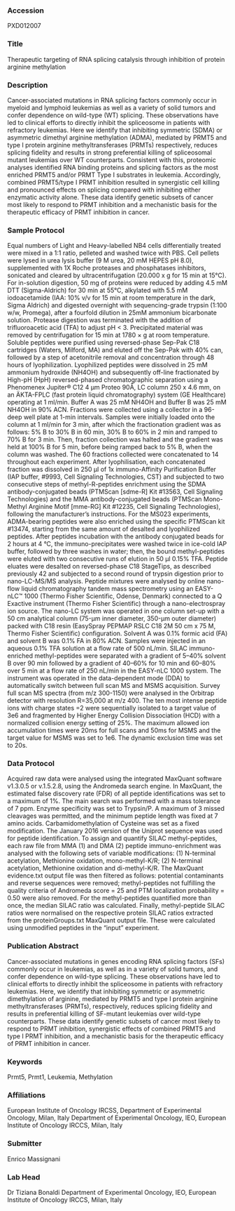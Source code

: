 ### Accession
PXD012007

### Title
Therapeutic targeting of RNA splicing catalysis through inhibition of protein arginine methylation

### Description
Cancer-associated mutations in RNA splicing factors commonly occur in myeloid and lymphoid leukemias as well as a variety of solid tumors and confer dependence on wild-type (WT) splicing. These observations have led to clinical efforts to directly inhibit the spliceosome in patients with refractory leukemias. Here we identify that inhibiting symmetric (SDMA) or asymmetric dimethyl arginine methylation (ADMA), mediated by PRMT5 and type I protein arginine methyltransferases (PRMTs) respectively, reduces splicing fidelity and results in strong preferential killing of spliceosomal mutant leukemias over WT counterparts. Consistent with this, proteomic analyses identified RNA binding proteins and splicing factors as the most enriched PRMT5 and/or PRMT Type I substrates in leukemia. Accordingly, combined PRMT5/type I PRMT inhibition resulted in synergistic cell killing and pronounced effects on splicing compared with inhibiting either enzymatic activity alone. These data identify genetic subsets of cancer most likely to respond to PRMT inhibition and a mechanistic basis for the therapeutic efficacy of PRMT inhibition in cancer.

### Sample Protocol
Equal numbers of Light and Heavy-labelled NB4 cells differentially treated were mixed in a 1:1 ratio, pelleted and washed twice with PBS. Cell pellets were lysed in urea lysis buffer (9 M urea, 20 mM HEPES pH 8.0), supplemented with 1X Roche proteases and phosphatases inhibitors, sonicated and cleared by ultracentrifugation (20.000 x g for 15 min at 15°C). For in-solution digestion, 50 mg of proteins were reduced by adding 4.5 mM DTT (Sigma-Aldrich) for 30 min at 55°C, alkylated with 5.5 mM iodoacetamide (IAA: 10% v/v for 15 min at room temperature in the dark, Sigma Aldrich) and digested overnight with sequencing-grade trypsin (1:100 w/w, Promega), after a fourfold dilution in 25mM ammonium bicarbonate solution. Protease digestion was terminated with the addition of trifluoroacetic acid (TFA) to adjust pH < 3. Precipitated material was removed by centrifugation for 15 min at 1780 × g at room temperature. Soluble peptides were purified using reversed-phase Sep-Pak C18 cartridges (Waters, Milford, MA) and eluted off the Sep-Pak with 40% can, followed by a step of acetonitrile removal and concentration through 48 hours of lyophilization. Lyophilized peptides were dissolved in 25 mM ammonium hydroxide (NH4OH) and subsequently off-line fractionated by High-pH (HpH) reversed-phased chromatographic separation using a Phenomenex Jupiter® C12 4 µm Proteo 90Å, LC column 250 x 4.6 mm, on an ÄKTA-FPLC (fast protein liquid chromatography) system (GE Healthcare) operating at 1 ml/min. Buffer A was 25 mM NH4OH and Buffer B was 25 mM NH4OH in 90% ACN. Fractions were collected using a collector in a 96-deep well plate at 1-min intervals. Samples were initially loaded onto the column at 1 ml/min for 3 min, after which the fractionation gradient was as follows: 5% B to 30% B in 60 min, 30% B to 60% in 2 min and ramped to 70% B for 3 min. Then, fraction collection was halted and the gradient was held at 100% B for 5 min, before being ramped back to 5% B, when the column was washed. The 60 fractions collected were concatenated to 14 throughout each experiment. After lyophilisation, each concatenated fraction was dissolved in 250 µl of 1x immuno-Affinity Purification Buffer (IAP buffer, #9993, Cell Signaling Technologies, CST) and subjected to two consecutive steps of methyl-R-peptides enrichment using the SDMA antibody-conjugated beads (PTMScan [sdme-R] Kit #13563, Cell Signaling Technologies) and the MMA antibody-conjugated beads (PTMScan Mono-Methyl Arginine Motif [mme-RG] Kit #12235, Cell Signaling Technologies), following the manufacturer’s instructions. For the MS023 experiments, ADMA-bearing peptides were also enriched using the specific PTMScan kit #13474, starting from the same amount of desalted and lyophilized peptides. After peptides incubation with the antibody conjugated beads for 2 hours at 4 °C, the immuno-precipitates were washed twice in ice-cold IAP buffer, followed by three washes in water; then, the bound methyl-peptides were eluted with two consecutive runs of elution in 50 µl 0.15% TFA. Peptide eluates were desalted on reversed-phase C18 StageTips, as described previously 42 and subjected to a second round of trypsin digestion prior to nano-LC-MS/MS analysis. Peptide mixtures were analysed by online nano-flow liquid chromatography tandem mass spectrometry using an EASY-nLC™ 1000 (Thermo Fisher Scientific, Odense, Denmark) connected to a Q Exactive instrument (Thermo Fisher Scientific) through a nano-electrospray ion source. The nano-LC system was operated in one column set-up with a 50 cm analytical column (75-µm inner diameter, 350-µm outer diameter) packed with C18 resin (EasySpray PEPMAP RSLC C18 2M 50 cm x 75 M, Thermo Fisher Scientific) configuration. Solvent A was 0.1% formic acid (FA) and solvent B was 0.1% FA in 80% ACN. Samples were injected in an aqueous 0.1% TFA solution at a flow rate of 500 nL/min. SILAC immuno-enriched methyl-peptides were separated with a gradient of 5–40% solvent B over 90 min followed by a gradient of 40–60% for 10 min and 60–80% over 5 min at a flow rate of 250 nL/min in the EASY-nLC 1000 system. The instrument was operated in the data-dependent mode (DDA) to automatically switch between full scan MS and MSMS acquisition. Survey full scan MS spectra (from m/z 300-1150) were analysed in the Orbitrap detector with resolution R=35,000 at m/z 400. The ten most intense peptide ions with charge states =2 were sequentially isolated to a target value of 3e6 and fragmented by Higher Energy Collision Dissociation (HCD) with a normalized collision energy setting of 25%. The maximum allowed ion accumulation times were 20ms for full scans and 50ms for MSMS and the target value for MSMS was set to 1e6. The dynamic exclusion time was set to 20s.

### Data Protocol
Acquired raw data were analysed using the integrated MaxQuant software v1.3.0.5 or v.1.5.2.8, using the Andromeda search engine. In MaxQuant, the estimated false discovery rate (FDR) of all peptide identifications was set to a maximum of 1%. The main search was performed with a mass tolerance of 7 ppm. Enzyme specificity was set to Trypsin/P. A maximum of 3 missed cleavages was permitted, and the minimum peptide length was fixed at 7 amino acids. Carbamidomethylation of Cysteine was set as a fixed modification. The January 2016 version of the Uniprot sequence was used for peptide identification. To assign and quantify SILAC methyl-peptides, each raw file from MMA (1) and DMA (2) peptide immuno-enrichment was analysed with the following sets of variable modifications: (1) N-terminal acetylation, Methionine oxidation, mono-methyl-K/R; (2) N-terminal acetylation, Methionine oxidation and di-methyl-K/R. The MaxQuant evidence.txt output file was then filtered as follows: potential contaminants and reverse sequences were removed; methyl-peptides not fulfilling the quality criteria of Andromeda score = 25 and PTM localization probability = 0.50 were also removed. For the methyl-peptides quantified more than once, the median SILAC ratio was calculated. Finally, methyl-peptide SILAC ratios were normalised on the respective protein SILAC ratios extracted from the proteinGroups.txt MaxQuant output file. These were calculated using unmodified peptides in the “input” experiment.

### Publication Abstract
Cancer-associated mutations in genes encoding RNA splicing factors (SFs) commonly occur in leukemias, as well as in a variety of solid tumors, and confer dependence on wild-type splicing. These observations have led to clinical efforts to directly inhibit the spliceosome in patients with refractory leukemias. Here, we identify that inhibiting symmetric or asymmetric dimethylation of arginine, mediated by PRMT5 and type I protein arginine methyltransferases (PRMTs), respectively, reduces splicing fidelity and results in preferential killing of SF-mutant leukemias over wild-type counterparts. These data identify genetic subsets of cancer most likely to respond to PRMT inhibition, synergistic effects of combined PRMT5 and type I PRMT inhibition, and a mechanistic basis for the therapeutic efficacy of PRMT inhibition in cancer.

### Keywords
Prmt5, Prmt1, Leukemia, Methylation

### Affiliations
European Institute of Oncology IRCSS, Department of Experimental Oncology, Milan, Italy
Department of Experimental Oncology, IEO, European Institute of Oncology IRCCS, Milan, Italy

### Submitter
Enrico Massignani

### Lab Head
Dr Tiziana Bonaldi
Department of Experimental Oncology, IEO, European Institute of Oncology IRCCS, Milan, Italy


